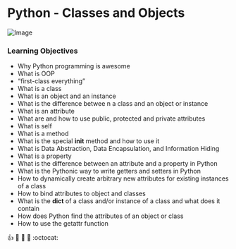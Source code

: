 # Python - Classes and Objects

![Image](https://s3.amazonaws.com/intranet-projects-files/holbertonschool-higher-level_programming+/247/oop-meme.jpg)

### Learning Objectives
* Why Python programming is awesome
* What is OOP
* “first-class everything”
* What is a class
* What is an object and an instance
* What is the difference betwee n a class and an object or instance
* What is an attribute
* What are and how to use public, protected and private attributes
* What is self
* What is a method
* What is the special __init__ method and how to use it
* What is Data Abstraction, Data Encapsulation, and Information Hiding
* What is a property
* What is the difference between an attribute and a property in Python
* What is the Pythonic way to write getters and setters in Python
* How to dynamically create arbitrary new attributes for existing instances of a class
* How to bind attributes to object and classes
* What is the __dict__ of a class and/or instance of a class and what does it contain
* How does Python find the attributes of an object or class
* How to use the getattr function

:+1: :purple_heart: :rocket: :metal: :octocat: 